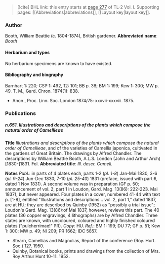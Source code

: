 > [!cite] BHL link: this entry starts at [page 277](https://www.biodiversitylibrary.org/page/33120408) of TL-2 Vol. I.
> Supporting pages: [[Abbreviations|abbreviations]], [[Layout key|layout key]].

### Author

Booth, William Beattie (c. 1804-1874), British gardener. 
**Abbreviated name**: *Booth*

#### Herbarium and types

No herbarium specimens are known to have existed.

#### Bibliography and biography

Barnhart 1: 220; CSP 1: 492, 12: 101; BB p. 38; BM 1: 199; Kew 1: 300; MW p. 49. T. M., Gard. Chron. 1874(1): 838.
- Anon., Proc. Linn. Soc. London 1874/75: xxxvii-xxxviii. 1875.

### Publications

##### n.651. Illustrations and descriptions of the plants which compose the natural order of Camellieae

**Title**
*Illustrations and descriptions of the plants which compose the natural order of Camellieae*, and of the varieties of Camellia japonica, cultivated in the gardens of Great Britain. The drawings by Alfred Chandler. The descriptions by William Beattie Booth, A.L.S. London (John and Arthur Arch) \[1830-\]1831. Fol.
**Abbreviated title**: *Ill. descr. Camell.*

**Notes**
*Publ*.: in parts of 4 plates each, parts 1-2 (*pl. 1-8*) Jan-Mai 1830, 3-6 (*pl. 9-24*) Jun-Dec 1830, 7-10 (*pl. 25-40*) 1831 (preface, issued with part 6, dated 1 Nov 1831). A second volume was in preparation (GF p. 50; announcement of vol. 2, part 1 in Loudon, Gard. Mag. 13(86): 222-223. Mai 1837), but never appeared. Four plates in a cover, numbered 41-44 with text p. \[1-8\], entitled "Illustrations and descriptions... vol. 2, part 1," dated 1837, are at HU; they are described by Quinby (1952) as "possibly a trial issue"; Loudon's Gard. Mag. 13(86):of Mai 1837, however, reviews this part. The 40 plates (36 copper engravings, 4 lithographs) are by Alfred Chandler. Three states are known, with uncoloured, coloured and highly finished coloured plates ("pulcherrimae!" PR). *Copy*: HU.
*Ref*.: BM 1: 199; DU 77; GF p. 51; Kew 1: 300; MW p. 49; NI 209; PR 1662; IDC 5857.
- Stearn, Camellias and Magnolias, Report of the conference (Roy. Hort. Soc.) 127. 1950.
- Quinby, Botanical books, prints and drawings from the collection of Mrs. Roy Arthur Hunt 10-11. 1952.

